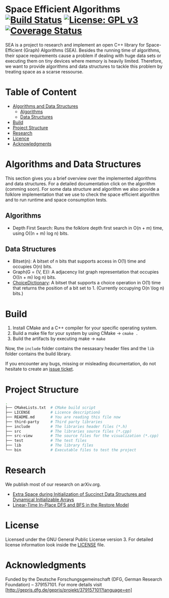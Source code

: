 Space Efficient Algorithms [![Build Status](https://travis-ci.org/thm-mni-ii/sea.svg?branch=master)](https://travis-ci.org/thm-mni-ii/sea) [![License: GPL v3](https://img.shields.io/badge/License-GPL%20v3-blue.svg)](https://www.gnu.org/licenses/gpl-3.0) [![Coverage Status](https://coveralls.io/repos/github/thm-mni-ii/sea/badge.svg?branch=master)](https://coveralls.io/github/thm-mni-ii/sea?branch=master)
===

SEA is a project to research and implement an open C++ library for Space-Efficient (Graph) Algorithms (SEA).
Besides the running time of algorithms, their space requirements cause a problem if dealing with huge
data sets or executing them on tiny devices where memory is heavily limited. Therefore, we want to provide algorithms and data structures to tackle this problem by treating space as a scarse ressourse.

# Table of Content
* [Algorithms and Data Structures](#algorithms-and-data-structures)
    * [Algorithms](#algorithms)
    * [Data Structures](#data-structures)
* [Build](#build)
* [Project Structure](#project-structure)
* [Research](#research)
* [Licence](#licence)
* [Acknowledgments](#acknowledgments)

# Algorithms and Data Structures
This section gives you a brief overview over the implemented algorithms and data structures. For a detailed documentation click on the algorithm (comming soon).
For some data structure and algorithm we also provide a folklore implementation that we use to check the space efficient algorithm and to run runtime and space consumption tests.

## Algorithms
* Depth First Search: Runs the folklore depth first search in O(n + m) time, using O((n + m) log n) bits.

## Data Structures
* Bitset(n): A bitset of n bits that supports access in O(1) time and occupies O(n) bits.
* Graph(G = {V, E}): A adjacency list graph representation that occupies O((n + m) log n) bits.
* [ChoiceDictionary](docs/choice-dictionary): A bitset that supports a choice operation in O(1) time that returns the position of a bit set to 1. (Currently occupying O(n \log n) bits.)

# Build
1. Install CMake and a C++ compiler for your specific operating system.
2. Build a make file for your system by using CMake -> `cmake .`
3. Build the artifacts by executing make -> `make`

Now, the `include` folder contains the nessasary header files and the `lib` folder contains the build library.

If you encounter any bugs, missing or misleading documentation, do not hesitate to create an [issue ticket](https://github.com/thm-mni-ii/sea/issues/new).

# Project Structure
```bash
.
├── CMakeLists.txt  # CMake build script
├── LICENSE         # Licence descriptionö
├── README.md       # You are reading this file now
├── third-party     # Third party libraries
├── include         # The libraries header files (*.h)
├── src             # The libraries source files (*.cpp)
├── src-view        # The source files for the visualization (*.cpp)
├── test            # The test files
├── lib             # The library files
└── bin             # Executable files to test the project
```

# Research
We publish most of our research on arXiv.org.

* [Extra Space during Initialization of Succinct Data Structures and Dynamical Initializable Arrays](https://arxiv.org/abs/1803.09675)
* [Linear-Time In-Place DFS and BFS in the Restore Model](https://arxiv.org/abs/1803.04282)

# License
Licensed under the GNU General Public License version 3. For detailed license information look inside the [LICENSE](LICENSE) file.

# Acknowledgments
Funded by the Deutsche Forschungsgemeinschaft (DFG, German Research Foundation) – 379157101.
For more details visit [http://gepris.dfg.de/gepris/projekt/379157101?language=en]